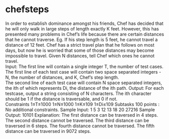 # chefsteps
In order to establish dominance amongst his friends, Chef has decided that he will only walk in large steps of length exactly K feet. However, this has presented many problems in Chef’s life because there are certain distances that he cannot traverse. Eg. If his step length is 5 feet, he cannot travel a distance of 12 feet. Chef has a strict travel plan that he follows on most days, but now he is worried that some of those distances may become impossible to travel. Given N distances, tell Chef which ones he cannot travel.  
Input: The first line will contain a single integer T, the number of test cases. The first line of each test case will contain two space separated integers - N, the number of distances, and K, Chef’s step length.  
The second line of each test case will contain N space separated integers, the ith of which represents Di, the distance of the ith path.
Output: For each testcase, output a string consisting of N characters. The ith character should be 1 if the distance is traversable, and 0 if not.  
Constraints 1≤T≤1000 1≤N≤1000 1≤K≤109 1≤Di≤109 Subtasks 100 points : No additional constraints.
Sample Input: 1 5 3 12 13 18 20 27216
Sample Output: 10101 Explanation: 
The first distance can be traversed in 4 steps. The second distance cannot be traversed. The third distance can be traversed in 6 steps. The fourth distance cannot be traversed. The fifth distance can be traversed in 9072 steps.
